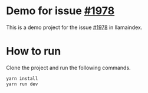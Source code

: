 # Demo for issue [#1978](https://github.com/run-llama/LlamaIndexTS/issues/1978)

This is a demo project for the issue [#1978](https://github.com/run-llama/LlamaIndexTS/issues/1978) in llamaindex.

# How to run

Clone the project and run the following commands.

```sh
yarn install
yarn run dev
```
